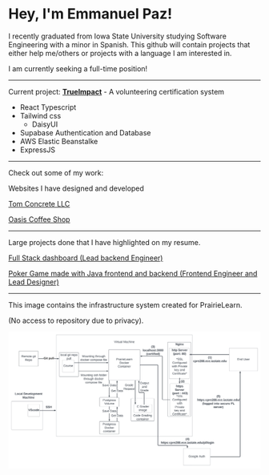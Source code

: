 # Hey, I'm Emmanuel Paz!

I recently graduated from Iowa State University studying Software Engineering with a minor in Spanish. This github will contain projects that either help me/others
or projects with a language I am interested in.


I am currently seeking a full-time position!

------------------------------------------------------------
Current project: [**TrueImpact**](https://github.com/emmpaz/operationv) - A volunteering certification system
  - React Typescript
  - Tailwind css
      - DaisyUI
  - Supabase Authentication and Database
  - AWS Elastic Beanstalke
  - ExpressJS
------------------------------------------------------------
Check out some of my work:

Websites I have designed and developed

[Tom Concrete LLC](https://tomconcrete.co)

[Oasis Coffee Shop](https://oasiscoffeeshop.co)

------------------------------------------------------------

Large projects done that I have highlighted on my resume.

[Full Stack dashboard (Lead backend Engineer)](https://github.com/emmpaz/full-stack-dashboard)

[Poker Game made with Java frontend and backend (Frontend Engineer and Lead Designer)](https://github.com/emmpaz/Cacyno)

------------------------------------------------------------

This image contains the infrastructure system created for PrairieLearn.

(No access to repository due to privacy).

![image](https://github.com/emmpaz/emmpaz/blob/main/PL%20server%20diagram.png)
<!---
emmpaz/emmpaz is a ✨ special ✨ repository because its `README.md` (this file) appears on your GitHub profile.
You can click the Preview link to take a look at your changes.
--->
